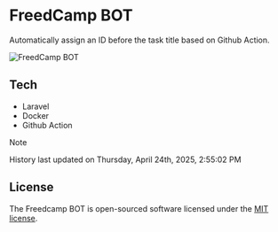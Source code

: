 # FreedCamp BOT

Automatically assign an ID before the task title based on Github Action.

![FreedCamp BOT](https://repository-images.githubusercontent.com/737932867/7d34798b-2680-471c-b089-a78a718d3d6a)

## Tech

- Laravel
- Docker
- Github Action

> [!NOTE]  
> History last updated on Thursday, April 24th, 2025, 2:55:02 PM

## License

The Freedcamp BOT is open-sourced software licensed under the [MIT license](https://opensource.org/licenses/MIT).
